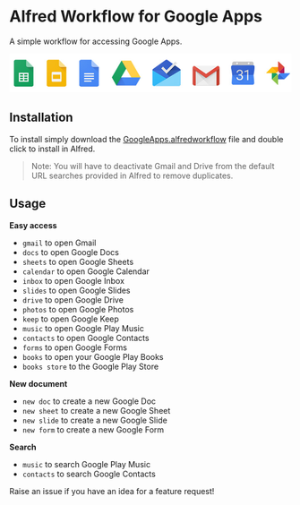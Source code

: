# Alfred Workflow for Google Apps
A simple workflow for accessing Google Apps.

![Icons](icons.jpg)

## Installation
To install simply download the [GoogleApps.alfredworkflow](GoogleApps.alfredworkflow?raw=true) file and double click to install in Alfred.

> Note: You will have to deactivate Gmail and Drive from the default URL searches provided in Alfred to remove duplicates.

## Usage
**Easy access**
* `gmail` to open Gmail
* `docs` to open Google Docs
* `sheets` to open Google Sheets
* `calendar` to open Google Calendar
* `inbox` to open Google Inbox
* `slides` to open Google Slides
* `drive` to open Google Drive
* `photos` to open Google Photos
* `keep` to open Google Keep
* `music` to open Google Play Music
* `contacts` to open Google Contacts
* `forms` to open Google Forms
* `books` to open your Google Play Books
* `books store` to the Google Play Store

**New document**
* `new doc` to create a new Google Doc
* `new sheet` to create a new Google Sheet
* `new slide` to create a new Google Slide
* `new form` to create a new Google Form

**Search**
* `music` to search Google Play Music
* `contacts` to search Google Contacts

Raise an issue if you have an idea for a feature request!
